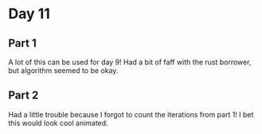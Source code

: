 # Day 11

## Part 1

A lot of this can be used for day 9! Had a bit of faff with the rust borrower, but algorithm seemed to be okay.

## Part 2

Had a little trouble because I forgot to count the iterations from part 1! I bet this would look cool animated.